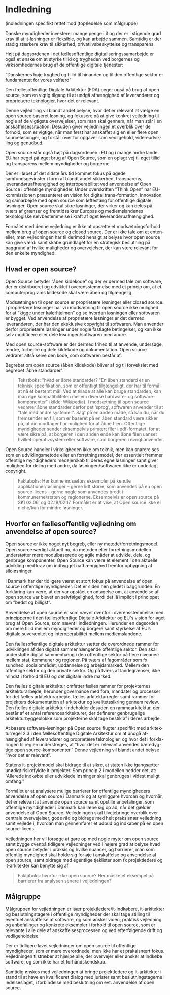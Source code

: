 # Indledning

(indledningen specifikt rettet mod (top)ledelse som målgruppe)

Danske myndigheder investerer mange penge i it og der er i stigende grad krav til at it-løsninger er fleksible, og kan arbejde sammen. Samtidig er der stadig stærkere krav til sikkerhed, privatlivsbeskyttelse og transparens. 

Højt på dagsordenen i det fællesoffentlige digitaliseringssamarbejde er også et ønske om at styrke tillid og trygheden ved borgernes og virksomhedernes brug af de offentlige digitale tjenester:

”Danskernes høje tryghed og tillid til hinanden og til den offentlige sektor er fundamentet for vores velfærd” 

Den fællesoffentlige Digitale Arkitektur (FDA) peger også på brug af open source, som en vigtig tilgang til at undgå afhængighed af leverandører og proprietære teknologier, hvor det er relevant. 

Denne vejledning vil blandt andet belyse, hvor det er relevant at vælge en open source baseret løsning, og fokusere på at give konkret vejledning til nogle af de vigtigste overvejelser, som man skal gennem, når man står i en anskaffelsessituation. Desuden giver vejledningen et overblik over de forhold, som er vigtige, når man først har anskaffet sig en eller flere open sourceløsninger, og fx står over for opgaver som vedligehold, videreudvik-ling og genudbud. 

Open source står også højt på dagsordenen i EU og i mange andre lande. EU har peget på øget brug af Open Source, som en oplagt vej til øget tillid og transparens mellem myndigheder og borgerne. 

Der er i løbet af det sidste års tid kommet fokus på øgede samfundsgevinster i form af blandt andet sikkerhed, transparens, leverandøruafhængighed og interoperabilitet ved anvendelse af Open Source i offentlige myndigheder. Under overskriften ”Think Open” har EU-kommissionen præsenteret en vision for digital trans-formation, innovation og samarbejde med open source som løftestang for offentlige digitale løsninger. Open source skal sikre løsninger, der virker og kan deles på tværs af grænser og fremtidssikrer Europas og medlemslandenes teknologiske selvbestemmelse i kraft af øget leverandøruafhængighed.

Formålet med denne vejledning er ikke at opsætte et modsætningsforhold mellem brug af open source og closed source. Der er ikke tale om et enten-eller, men vejledningen har til derimod hensigt at belyse hvor open source kan give værdi samt skabe grundlaget for en strategisk beslutning på baggrund af hvilke muligheder og overvejelser, der kan være relevant for den enkelte myndighed. 

## Hvad er open source?

Open Source betyder ”åben kildekode” og der er dermed tale om software, der er distribueret og udviklet i overensstemmelse med et princip om, at et computerprograms kildekode skal være åben og tilgængelig. 

Modsætningen til open source er proprietære løsninger eller closed source. I proprietære løsninger har vi i modsætning til open source ikke mulighed for at ”kigge under kølerhjelmen” og se hvordan løsningen eller softwaren er bygget. Ved anvendelse af proprietære løsninger er det dermed leverandøren, der har den eksklusive copyright til softwaren. Man anvender derfor proprietære løsninger under nogle fastlagte betingelser, og kan ikke selv modificere eller dele løsningen/softwaren med andre.

Med open source-software er der dermed frihed til at anvende, undersøge, ændre, forbedre og dele kildekode og dokumentation. Open source vedrører altså selve den kode, som softwaren består af.

Begrebet om open source (åben kildekode) bliver af og til forvekslet med begrebet ’åbne standarder’. 

> Tekstboks: "hvad er åbne standarder? "En åben standard er en teknisk specifikation, som er offentligt tilgængeligt, der har til formål at nå et bestemt mål. Ved at tillade at alle kan bruge standarden, kan man øge kompatibiliteten mellem diverse hardware- og software-komponenter" (kilde: Wikipedia). I modsætning til open source vedrører åbne standarder derfor det ‘sprog’, softwaren anvender til at "tale med andre systemer". Sagt på en anden måde, så kan du, når du fremsender en fil, som er baseret på en åben standard være sikker på, at din modtager har mulighed for at åbne filen. Offentlige myndigheder sender eksempelvis primært filer i pdf-formatet, for at være sikre på, at borgeren i den anden ende kan åbne filen uanset hvilket operativsystem eller software, som borgeren i øvrigt anvender.

Open Source handler i virkeligheden ikke om teknik, men kan snarere ses som en udviklingsmetode eller en forretningsmodel, der essentielt fremmer offentlige myndigheders medejerskab til deres egne løsninger samt giver mulighed for deling med andre, da løsningen/softwaren ikke er underlagt copyright. 

> Faktaboks: Her kunne indsættes eksempler på kendte applikationer/løsninger – gerne lidt større, som anvendes på en open source-licens – gerne nogle som anvendes bredt i kommunerne/staten og regionerne. Eksempelvis er open source på SKI 02.06, og 02.18/02.17.  Formålet er at vise, at Open source ikke er niche/kun for mindre løsninger.

## Hvorfor en fællesoffentlig vejledning om anvendelse af open source?

Open source er ikke noget nyt begreb, eller ny metode/forretningsmodel. Open source særligt aktuelt nu, da metoden eller forretningsmodellen understøtter mere modulbaserede og agile måder at udvikle, dele, og genbruge komponenter. Open Source kan være ét element i den aktuelle udvikling med krav om indbygget uafhængighed fremfor opbygning af siloløsninger. 

I Danmark har der tidligere været et stort fokus på anvendelse af open source i offentlige myndigheder. Det er siden hen gledet i baggrunden. Én forklaring kan være, at der var opstået en antagelse om, at anvendelse af open source var blevet en selvfølgelighed, fordi det lå implicit i princippet om ”bedst og billigst”.   

Anvendelse af open source er som nævnt ovenfor i overensstemmelse med principperne i den fællesoffentlige Digitale Arkitektur og EU's vision for øget brug af Open Source, som nævnt i indledningen. Herunder en dagsorden om mere tillid mellem myndigheder og borgere samt styrkelse af EU’s digitale suverænitet og interoperabilitet mellem medlemslandene. 

Den fællesoffentlige digitale arkitektur sætter de overordnede rammer for udviklingen af den digitalt sammenhængende offentlige sektor. Den skal understøtte digital sammenhæng i den offentlige sektor på flere niveauer: mellem stat, kommuner og regioner. På tværs af fagområder som fx sundhed, socialområdet, uddannelse og arbejdsmarked. Mellem den offentlige sektor og den private sektor. Og på tværs af landegrænser, ikke mindst i forhold til EU og det digitale indre marked. 

Den fælles digitale arkitektur omfatter fælles rammer for projekternes arkitekturarbejde, herunder governance med fora, mandater og processer for det fælles arkitekturarbejde, fælles arkitekturregler samt rammer for projekters dokumentation af arkitektur og kvalitetssikring gennem review. Den fælles digitale arkitektur indeholder desuden en rammearkitektur, der består af et antal referencearkitekturer, der definerer genbrugelige arkitekturbyggeblokke som projekterne skal tage bestik af i deres arbejde. 

At basere software-løsninger på Open source flugter specifikt med arkitek-turregel 2.3 i den fællesoffentlige Digitale Arkitektur om at undgå af-hængighed af leverandører og proprietære teknologier, og hvor det i forkla-ringen til reglen understreges, at ”hvor det er relevant anvendes bæredyg-tige open source-komponenter.”  Denne vejledning vil blandt andet belyse ”hvor det er relevant”. 

Statens it-projektmodel skal bidrage til at sikre, at staten ikke igangsætter unødigt risikofyldte it-projekter. Som princip 2 i modellen hedder det, at: ”Allerede indkøbte eller udviklede løsninger skal genbruges i videst muligt omfang.” 

Formålet er at analysere mulige barrierer for offentlige myndigheders anvendelse af open source i Danmark og at synliggøre hvordan og hvornår, det er relevant at anvende open source samt opstille anbefalinger, som offentlige myndigheder i Danmark kan læne sig op ad, når det gælder anvendelse af Open Source. Vejledningen skal tilvejebringe overblik over centrale overvejelser, gode råd og bidrage med helt praksisnær vejledning samt vejlede i, hvordan man gennemfører et udbud og indkøber på en open source-licens. 

Vejledningen her vil forsøge at gøre op med nogle myter om open source samt bygge ovenpå tidligere vejledninger ved i højere grad at belyse hvad open source betyder i praksis og hvilke nuancer, og barrierer, man som offentlig myndighed skal holde sig for øje i anskaffelse og anvendelse af open source, samt bidrage med egentlige tjeklister som fx projektledere og it-arkitekter kan benytte sig af.   

>Faktaboks: hvorfor ikke open source? Her måske et eksempel på barrierer fra analysen senere i vejledningen? 

## Målgruppe

Målgruppen for vejledningen er især projektledere/it-indkøbere, it-arkitekter og beslutningstagere i offentlige myndigheder der skal tage stilling til eventuel anskaffelse af software, og som ønsker viden, praktisk vejledning og anbefalinger og konkrete eksempler i forhold til open source, som er relevante i alle dele af anskaffelsesprocessen og ved efterfølgende drift og vedligeholdelse.

Der er tidligere lavet vejledninger om open source til offentlige myndigheder, som er mere overordnede, men ikke har et praksisnært fokus. Vejledningen tilstræber at hjælpe alle, der overvejer eller ønsker at indkøbe software, og som ikke har et forhåndskendskab. 

Samtidig ønskes med vejledningen at bringe projektledere og it-arkitekter i stand til at have en kvalificeret dialog med jurister samt beslutningstagerne i ledelseslaget, i forbindelse med beslutning om evt. anvendelse af open source. 
